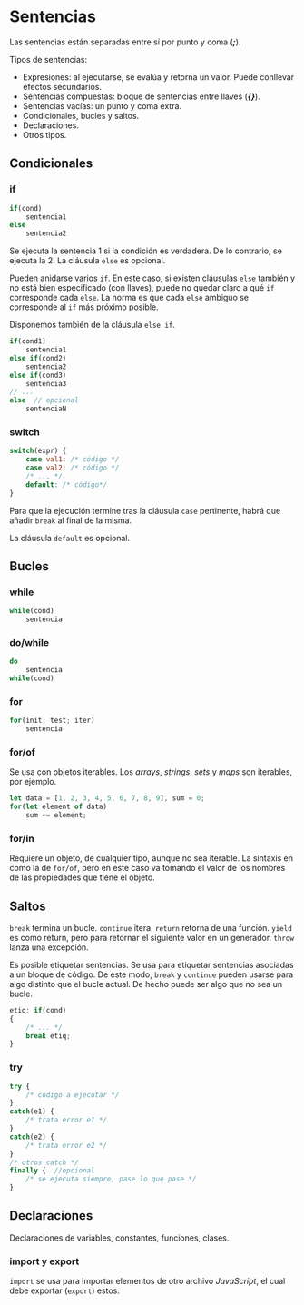 # Sentencias

Las sentencias están separadas entre sí por punto y coma (***;***).

Tipos de sentencias:

- Expresiones: al ejecutarse, se evalúa y retorna un valor. Puede conllevar efectos secundarios.
- Sentencias compuestas: bloque de sentencias entre llaves (***{}***).
- Sentencias vacías: un punto y coma extra.
- Condicionales, bucles y saltos.
- Declaraciones.
- Otros tipos.

## Condicionales

### if

```js
if(cond)
    sentencia1
else
    sentencia2
```

Se ejecuta la sentencia 1 si la condición es verdadera. De lo contrario, se ejecuta la 2. La cláusula `else` es opcional.

Pueden anidarse varios `if`. En este caso, si existen cláusulas `else` también y no está bien especificado (con llaves), puede no quedar claro a qué `if` corresponde cada `else`. La norma es que cada `else` ambiguo se corresponde al `if` más próximo posible.

Disponemos también de la cláusula `else if`.

```js
if(cond1)
    sentencia1
else if(cond2)
    sentencia2
else if(cond3)
    sentencia3
// ...
else  // opcional
    sentenciaN
```

### switch

```js
switch(expr) {
    case val1: /* código */
    case val2: /* código */
    /* ... */
    default: /* código*/
}
```

Para que la ejecución termine tras la cláusula `case` pertinente, habrá que añadir `break` al final de la misma.

La cláusula `default` es opcional.

## Bucles

### while

```js
while(cond)
    sentencia
```

### do/while

```js
do
    sentencia
while(cond)
```

### for

```js
for(init; test; iter)
    sentencia
```

### for/of

Se usa con objetos iterables. Los *arrays*, *strings*, *sets* y *maps* son iterables, por ejemplo.

```js
let data = [1, 2, 3, 4, 5, 6, 7, 8, 9], sum = 0;
for(let element of data)
    sum += element;
```

### for/in

Requiere un objeto, de cualquier tipo, aunque no sea iterable. La sintaxis en como la de `for/of`, pero en este caso va tomando el valor de los nombres de las propiedades que tiene el objeto.

## Saltos

`break` termina un bucle. `continue` itera. `return` retorna de una función. `yield` es como return, pero para retornar el siguiente valor en un generador. `throw` lanza una excepción.

Es posible etiquetar sentencias. Se usa para etiquetar sentencias asociadas a un bloque de código. De este modo, `break` y `continue` pueden usarse para algo distinto que el bucle actual. De hecho puede ser algo que no sea un bucle.

```js
etiq: if(cond)
{
    /* ... */
    break etiq;
}
```

### try

```js
try {
    /* código a ejecutar */
}
catch(e1) {
    /* trata error e1 */
}
catch(e2) {
    /* trata error e2 */
}
/* otros catch */
finally {  //opcional
    /* se ejecuta siempre, pase lo que pase */
}
```

## Declaraciones

Declaraciones de variables, constantes, funciones, clases.

### import y export

`import` se usa para importar elementos de otro archivo *JavaScript*, el cual debe exportar (`export`) estos.
